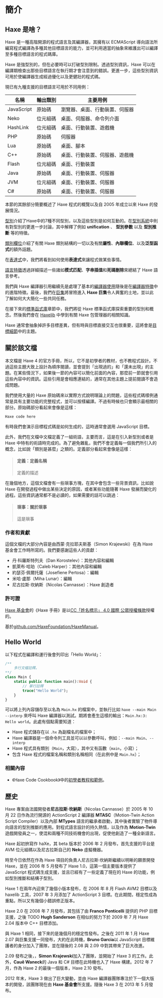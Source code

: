 <!--label:introduction-->
# 簡介

<!--subtoc-->

<!--label:introduction-what-is-haxe-->

## Haxe 是啥？

Haxe 是一種高階開源的程式語言及其編譯器，其擁有以 ECMAScript 導向語法所編寫程式編譯為多種其他目標語言的能力，並可利用適當的抽象來維護出可以編譯至多種目標語言的程式碼庫。

Haxe 是強型別的，但在必要時可以打破型別限制。透過型別資訊，Haxe 可以在編譯期檢查出那些目標語言在執行期才會注意到的錯誤。更進一步，這些型別資訊可用於使編譯器生成經過優化以及更健壯的程式碼。

現已有九種支援的目標語言可用於不同用例：

名稱 | 輸出類別 | 主要用例
--- | --- | ---
JavaScript | 原始碼 | 瀏覽器、桌面、行動裝置、伺服器
Neko | 位元組碼 | 桌面、伺服器、命令列介面
HashLink | 位元組碼 | 桌面、行動裝置、遊戲機
PHP | 原始碼 | 伺服器
Lua | 原始碼 | 桌面、腳本
C++ | 原始碼 | 桌面、行動裝置、伺服器、遊戲機
Flash | 位元組碼 | 桌面、行動裝置
Java | 原始碼 | 桌面、行動裝置、伺服器
JVM | 位元組碼 | 桌面、行動裝置、伺服器
C# | 原始碼 | 桌面、行動裝置、伺服器

本節的其餘部分簡要概述了 Haxe 程式的概覽以及自 2005 年成立以來 Haxe 的發展情況。

[型別](types)介紹了Haxe中的7種不同型別，以及這些型別是如何互動的。在[型別系統](type-system)中則有對型別的更進一步討論，其中解釋了例如<!--TODO--> **unification** 、 **型別參數** 以及 **型別推斷** 等的特徵。

[類別欄位](class-field)介紹了有關 Haxe 類別結構的一切以及有關**屬性**、**內聯欄位**、以及**泛型函式**的額外話題。

在[表達式](expression)中，我們將看到如何使用**表達式**來讓程式做某些事情。

[語言特徵](lf)透過詳細描述一些諸如**模式匹配**、**字串插值**和**死碼刪除**來總結了 Haxe 語言參考。

我們與 Haxe 編譯器引用繼續先是處理了基本的[編譯器使用](compiler-usage)隨後是在[編譯器特徵](cr-features)中的進階特徵。最後，我們在[巨集](macro)將冒險進入 **Haxe 巨集**令人興奮的土地，並以此了解如何大大簡化一些共同任務。

在接下來的[標準函式庫](std)章節中，我們將從 Haxe 標準函式庫探索重要的型別和概念。然後我們會在 [Haxelib](haxelib) 中學到有關 Haxe 包管理器的相關知識。

Haxe 通常會抽象掉許多目標差異，但有時與目標直接交互也很重要，這將會是[目標細節](target-details)中的主題。

<!--label:introduction-about-this-document-->
## 關於該文檔

本文檔是 Haxe 4 的官方手冊，所以，它不是初學者的教材，也不教程式設計。不過這些主題大致上設計為順序閱讀，並會提到「出現過的」和「還未出現」的主題。在某些情況下，如果後一節的內容可以簡化前面的內容，那麼前一節就會引用這些內容中的資訊。這些引用是會相應連結的，通常在其他主題上提前閱讀不會造成問題。

我們使用大量的 Haxe 原始碼來以實際方式說明理論上的問題，這些程式碼樣例通常是具有主要功能的完整程式，並可以按樣編譯。不過有時候也只會顯示最相關的部分。原始碼部分看起來會像是這樣：

```haxe
Haxe code here
```

有時我們會演示目標程式碼是如何生成的，這時通常會選用 JavaScript 目標。

此外，我們在文檔中文檔定義了一組術語，主要而言，這是在引入新型別或者是 Haxe 中特有的術語時完成的。為了避免雜亂，我們不會定義每一個我們所引入的概念，比如說「類別是甚麼」之類的。定義部分看起來會像是這樣：

> #### 定義：定義名稱
>
> 定義的描述

在幾個地方，這個文檔會有一些瑣事方塊，在其中會包含一些背景資訊，比如說 Haxe 在開發過程中做出某些決定的原因，或者某些功能隨著 Haxe 發展而變化的過程。這些資訊通常都不是必讀的，如果需要的話可以跳過：

> #### 瑣事：關於瑣事
>
> 這是瑣事

<!--label:introduction-license-->
### 作者和貢獻

這個文檔的大部分內容是由西蒙&middot;克拉耶夫斯基（Simon Krajewski）在為 Haxe 基金會工作時所寫的。我們要感謝這些人的貢獻：

* 丹&middot;科羅斯特列夫（Dan Korostelev）：其他內容和編輯
* 凱萊布&middot;哈珀（Caleb Harper）：其他內容和編輯
* 約瑟芬&middot;佩爾托薩（Josefiene Pertosa）：編輯
* 米哈&middot;盧那（Miha Lunar）：編輯
* 尼古拉斯&middot;坎納斯（Nicolas Cannasse）：Haxe 創造者

### 許可證

[Haxe 基金會](http://haxe.org/foundation)的《Haxe 手冊》是以[CC「姓名標示」 4.0 國際 公眾授權條款](http://creativecommons.org/licenses/by/4.0/)授權的。

基於[github.com/HaxeFoundation/HaxeManual](https://github.com/HaxeFoundation/HaxeManual)。

## Hello World

以下程式在編譯和運行後會列印出「Hello World」：

<!--[code asset](assets/HelloWorld.hx)-->
```haxe
/**
    多行文檔註釋。
**/
class Main {
    static public function main():Void {
        // 單行註釋
        trace("Hello World");
    }
}
```

可以將上列內容儲存至以名為 `Main.hx` 的檔案中，並執行比如 `haxe --main Main --interp` 來呼叫 Haxe 編譯器以測試。期將會產生這樣的輸出：`Main.hx:3: Hello world`。此處有個點需要知道：

* Haxe 程式儲存在以 `.hx` 為副檔名的檔案中；
* Haxe 編譯器是一個命令列工具並可以以參數呼叫，例如：`--main Main`、`--interp`
* Haxe 程式具有類別（`Main`，大寫），其中又有函數（`main`，小寫）；
* 包含 Haxe 程式的檔案名稱和類別名稱相同（在此例中是 `Main.hx`）；

### 相關內容

* 《Haxe Code Cookbook》中的[初學者教程和範例](http://code.haxe.org/category/beginner/)。

<!--label:introduction-haxe-history-->
## 歷史

Haxe 專案由法國開發者**尼古拉斯&middot;坎納斯**（Nicolas Cannasse）於 2005 年 10 月 22 日作為流行開源的 ActionScript 2 編譯器 **MTASC**（Motion-Twin Action Script Compiler）以及內部 **MTypes** 語言的繼承者啟動，其中後者實驗了物件導向語言的型別推斷的應用。對程式語言設計的持久熱情，以及作為 **Motion-Twin** 遊戲開發員之一，使混和兩種不同技術機會的出現，促使他創造了一種全新語言。

Haxe 起初拚寫作 haXe，其 beta 版本於 2006 年 2 月發布，首先支援的平台是 AVM 位元組碼以及尼古拉斯自己的 **Neko** 虛擬機器。

時至今日依然在作為 Haxe 項目的負責人尼古拉斯&middot;坎納斯繼續以明晰的願景開發 Haxe，並在 2006 年 5 月發布了 Haxe 1.0，這第一個主要版本提供了 JavaScript 程式碼生成支援，並且已經有了一些定義了現在的 Haxe 的功能，例如型別推斷和<!--TODO:structural sub-typing-->結構子型別。

Haxe 1 在兩年內迎來了幾個小版本發布，在 2006 年 8 月 Flash AVM2 目標以及 haxelib 工具，2007 年 3 月添加了 ActionScript 3 目標。在此期間，穩定性成為重點，所以又有幾個小錯誤修正版本。

Haxe 2.0 在 2008 年 7 月發布，其包括了由<!--TODO--> **Franco Ponticelli** 提供的 PHP 目標支援，之後 TODO **Hugh Sanderson** 在相似的努力下於 2009 年 7 月 Haxe 2.04 版本中 C++ 目標添加。

與 Haxe 1 相同，接下來的是幾個月的穩定性發布。之後在 2011 年 1 月 Haxe 2.07 與巨集支援一同發布，大約在此時機，<!--TODO-->**Bruno Garcia**以 JavaScript 目標維護者的身分加入了團隊，並在隨後的 2.08 與 2.09 中對其帶來了巨大改進。

2.09 發布之後，<!--TODO-->，**Simon Krajewski**加入了團隊，並開始了 Haxe 3 的工作。此外，**Cauê Waneck**的 Java 和 C# 目標在此時機也入了 Haxe 構建。2012 年 7 月，作為 Haxe 2 的最後一個版本，Haxe 2.10 發布。

2012 年末，Haxe 3 做出了巨大變動，並由 Haxe 編譯器團隊專注於下一個大版本的開發，該團隊現在由 **Haxe 基金會**所支援。隨後 Haxe 3 在 2013 年 5 月發布。
